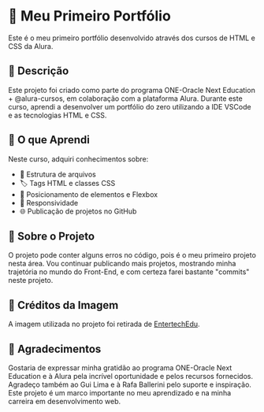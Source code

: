 # 🌟 Meu Primeiro Portfólio

Este é o meu primeiro portfólio desenvolvido através dos cursos de HTML e CSS da Alura.

## 📖 Descrição

Este projeto foi criado como parte do programa ONE-Oracle Next Education + @alura-cursos, em colaboração com a plataforma Alura. Durante este curso, aprendi a desenvolver um portfólio do zero utilizando a IDE VSCode e as tecnologias HTML e CSS.

## 🧠 O que Aprendi

Neste curso, adquiri conhecimentos sobre:

- 📁 Estrutura de arquivos
- 🏷️ Tags HTML e classes CSS
- 📐 Posicionamento de elementos e Flexbox
- 📱 Responsividade
- 🌐 Publicação de projetos no GitHub

## 📂 Sobre o Projeto

O projeto pode conter alguns erros no código, pois é o meu primeiro projeto nesta área. Vou continuar publicando mais projetos, mostrando minha trajetória no mundo do Front-End, e com certeza farei bastante "commits" neste projeto.

## 📸 Créditos da Imagem

A imagem utilizada no projeto foi retirada de [EntertechEdu](https://entertechedu.com/soft-skill-e-hard-skills-para-futuros-programadores/).

## 🙏 Agradecimentos

Gostaria de expressar minha gratidão ao programa ONE-Oracle Next Education e à Alura pela incrível oportunidade e pelos recursos fornecidos. Agradeço também ao Gui Lima e à Rafa Ballerini pelo suporte e inspiração. Este projeto é um marco importante no meu aprendizado e na minha carreira em desenvolvimento web.
